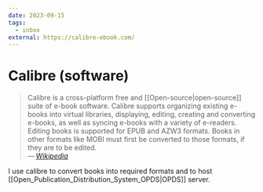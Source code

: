 ```yaml
---
date: 2023-09-15
tags:
  - inbox
external: https://calibre-ebook.com/
---
```


# Calibre (software)

> Calibre is a cross-platform free and [[Open-source|open-source]] suite of
> e-book software. Calibre supports organizing existing e-books into virtual
> libraries, displaying, editing, creating and converting e-books, as well as
> syncing e-books with a variety of e-readers. Editing books is supported for
> EPUB and AZW3 formats. Books in other formats like MOBI must first be
> converted to those formats, if they are to be edited.\
> — <cite>[Wikipedia](https://en.wikipedia.org/wiki/Calibre_\(software\))</cite>

I use calibre to convert books into required formats and to host
[[Open_Publication_Distribution_System_OPDS|OPDS]] server.
